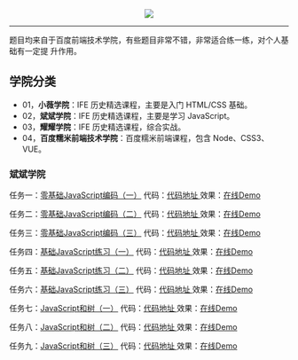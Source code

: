 <div align="center">
  <img src="http://ife.baidu.com/2017/asset/common/img/logo_a3b4064.png" >
</div>

---

题目均来自于百度前端技术学院，有些题目非常不错，非常适合练一练，对个人基础有一定提
升作用。

## 学院分类

- 01，**小薇学院**：IFE 历史精选课程，主要是入门 HTML/CSS 基础。
- 02，**斌斌学院**：IFE 历史精选课程，主要是学习 JavaScript。
- 03，**耀耀学院**：IFE 历史精选课程，综合实战。
- 04，**百度糯米前端技术学院**：百度糯米前端课程，包含 Node、CSS3、VUE。

### 斌斌学院

任务一：[零基础JavaScript编码（一）](http://ife.baidu.com/course/detail/id/93)
代码：[代码地址 ](https://github.com/hankzhuo/baidu-college-exercise/blob/master/02-binbin/task-01/index.html) 
效果：[在线Demo](https://hankzhuo.github.io/baidu-college-exercise/02-binbin/task-01/index.html)


任务二：[零基础JavaScript编码（二）](http://ife.baidu.com/course/detail/id/91) 
代码：[代码地址 ](https://github.com/hankzhuo/baidu-college-exercise/blob/master/02-binbin/task-02/index.html) 
效果：[在线Demo](https://hankzhuo.github.io/baidu-college-exercise/02-binbin/task-02/index.html)

任务三：[零基础JavaScript编码（三）](http://ife.baidu.com/course/detail/id/98)
代码：[代码地址 ](https://github.com/hankzhuo/baidu-college-exercise/blob/master/02-binbin/task-03/index.html)
效果：[在线Demo](https://hankzhuo.github.io/baidu-college-exercise/02-binbin/task-03/index.html)

任务四：[基础JavaScript练习（一）](http://ife.baidu.com/course/detail/id/103)
代码：[代码地址 ](https://github.com/hankzhuo/baidu-college-exercise/blob/master/02-binbin/task-04)
效果：[在线Demo](https://hankzhuo.github.io/baidu-college-exercise/02-binbin/task-04/index.html)

任务五：[基础JavaScript练习（二）](http://ife.baidu.com/course/detail/id/105)
代码：[代码地址 ](https://github.com/hankzhuo/baidu-college-exercise/blob/master/02-binbin/task-05)
效果：[在线Demo](https://hankzhuo.github.io/baidu-college-exercise/02-binbin/task-05/index.html)

任务六：[基础JavaScript练习（三）](http://ife.baidu.com/course/detail/id/107)
代码：[代码地址 ](https://github.com/hankzhuo/baidu-college-exercise/blob/master/02-binbin/task-06)
效果：[在线Demo](https://hankzhuo.github.io/baidu-college-exercise/02-binbin/task-06/index.html)

任务七：[JavaScript和树（一）](http://ife.baidu.com/course/detail/id/108)
代码：[代码地址 ](https://github.com/hankzhuo/baidu-college-exercise/blob/master/02-binbin/task-07)
效果：[在线Demo](https://hankzhuo.github.io/baidu-college-exercise/02-binbin/task-07)

任务八：[JavaScript和树（二）](http://ife.baidu.com/course/detail/id/110)
代码：[代码地址 ](https://github.com/hankzhuo/baidu-college-exercise/blob/master/02-binbin/task-08)
效果：[在线Demo](https://hankzhuo.github.io/baidu-college-exercise/02-binbin/task-08)

任务九：[JavaScript和树（三）](http://ife.baidu.com/course/detail/id/110)
代码：[代码地址 ](https://github.com/hankzhuo/baidu-college-exercise/blob/master/02-binbin/task-09)
效果：[在线Demo](https://hankzhuo.github.io/baidu-college-exercise/02-binbin/task-09)